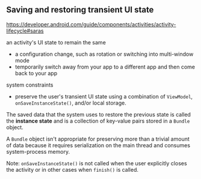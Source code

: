 ## Saving and restoring transient UI state

https://developer.android.com/guide/components/activities/activity-lifecycle#saras

an activity's UI state to remain the same
- a configuration change, such as rotation or switching into multi-window mode
- temporarily switch away from your app to a different app and then come back to your app

system constraints
- preserve the user's transient UI state using a combination of `ViewModel`, `onSaveInstanceState()`, and/or local storage.

The saved data that the system uses to restore the previous state is called the **instance state** and is a collection of key-value pairs stored in a `Bundle` object.

A `Bundle` object isn't appropriate for preserving more than a trivial amount of data because it requires serialization on the main thread and consumes system-process memory. 

Note: `onSaveInstanceState()` is not called when the user explicitly closes the activity or in other cases when `finish()` is called.
